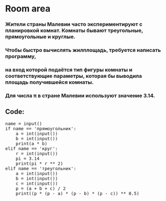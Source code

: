 # Room area

### Жители страны Малевии часто экспериментируют с планировкой комнат. Комнаты бывают треугольные, прямоугольные и круглые.
### Чтобы быстро вычислять жилплощадь, требуется написать программу,
### на вход которой подаётся тип фигуры комнаты и соответствующие параметры, которая бы выводила площадь получившейся комнаты.
### Для числа π в стране Малевии используют значение 3.14.

## Code:

<pre>
name = input()
if name == 'прямоугольник':
    a = int(input())
    b = int(input())
    print(a * b)
elif name == 'круг':
    r = int(input())
    pi = 3.14
    print(pi * r ** 2)
elif name == 'треугольник':
    a = int(input())
    b = int(input())
    c = int(input())
    p = (a + b + c) / 2
    print((p * (p - a) * (p - b) * (p - c)) ** 0.5)  

